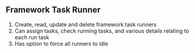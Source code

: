 ## Framework Task Runner


1. Create, read, update and delete framework task runners
2. Can assign tasks, check running tasks, and various details relating to each run task
3. Has option to force all runners to idle